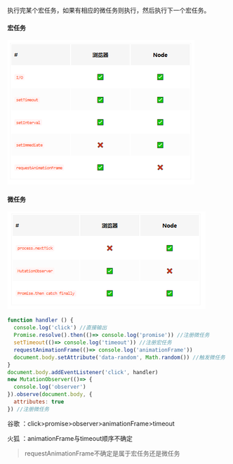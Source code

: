 
执行完某个宏任务，如果有相应的微任务则执行，然后执行下一个宏任务。

#### 宏任务

![](../img/javascript/2019-01-25-17-16-59.png)

#### 微任务

![](../img/javascript/2019-01-25-17-17-42.png)

```js
function handler () {
  console.log('click') //直接输出
  Promise.resolve().then(()=> console.log('promise')) //注册微任务
  setTimeout(()=> console.log('timeout')) //注册宏任务
  requestAnimationFrame(()=> console.log('animationFrame')) 
  document.body.setAttribute('data-random', Math.random()) //触发微任务
}
document.body.addEventListener('click', handler)
new MutationObserver(()=> {
  console.log('observer')
}).observe(document.body, {
  attributes: true
}) //注册微任务
```
谷歌 ：click>promise>observer>animationFrame>timeout

火狐 ：animationFrame与timeout顺序不确定

>requestAnimationFrame不确定是属于宏任务还是微任务
